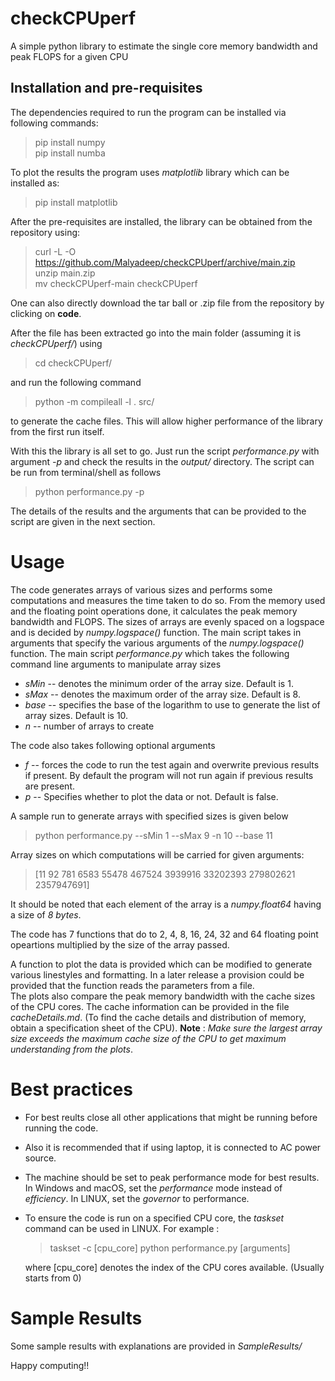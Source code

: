 # checkCPUperf
A simple python library to estimate the single core memory bandwidth and peak FLOPS for a given CPU

## Installation and pre-requisites
The dependencies required to run the program can be installed via following commands:
> pip install numpy <br>
> pip install numba <br>

To plot the results the program uses _matplotlib_ library which can be installed as:
> pip install matplotlib

After the pre-requisites are installed, the library can be obtained from the repository using:
> curl -L -O https://github.com/Malyadeep/checkCPUperf/archive/main.zip  <br>
> unzip main.zip <br>
> mv checkCPUperf-main checkCPUperf  <br>

One can also directly download the tar ball or .zip file from the repository by clicking on __code__.

After the file has been extracted go into the main folder (assuming it is _checkCPUperf/_) using
> cd checkCPUperf/ 

and run the following command

> python -m compileall -l . src/ 

to generate the cache files. This will allow higher performance of the library from the first run itself.

With this the library is all set to go. Just run the script _performance.py_ with argument _-p_ and check the results in the _output/_ directory.
The script can be run from terminal/shell as follows
> python performance.py -p

The details of the results and the arguments that can be provided to the script are given in the next section.

# Usage 
The code generates arrays of various sizes and performs some computations and measures the time taken to do so. From the memory used and the floating point operations done, it calculates the peak memory bandwidth and FLOPS. The sizes of arrays are evenly spaced on a logspace and is decided by _numpy.logspace()_ function. The main script takes in arguments that specify the various arguments of the _numpy.logspace()_ function.
The main script _performance.py_ which takes the following command line arguments to manipulate array sizes
- _sMin_ -- denotes the minimum order of the array size. Default is 1.
- _sMax_ -- denotes the maximum order of the array size. Default is 8.
- _base_ -- specifies the base of the logarithm to use to generate the list of array sizes. Default is 10.
- _n_ -- number of arrays to create <br>

The code also takes following optional arguments 
- _f_ -- forces the code to run the test again and overwrite previous results if present. By default the program will not run again if previous results are present.
- _p_ -- Specifies whether to plot the data or not. Default is false. <br>

A sample run to generate arrays with specified sizes is given below
> python performance.py --sMin 1 --sMax 9 -n 10 --base 11 

Array sizes on which computations will be carried for given arguments:
> [11         92        781       6583      55478     467524    3939916   33202393  279802621 2357947691]
    
It should be noted that each element of the array is a _numpy.float64_ having a size of _8 bytes_. <br>

The code has 7 functions that do to 2, 4, 8, 16, 24, 32 and 64 floating point opeartions multiplied by the size of the array passed. <br>

A function to plot the data is provided which can be modified to generate various linestyles and formatting. In a later release a provision could be provided that the function reads the parameters from a file.<br>
The plots also compare the peak memory bandwidth with the cache sizes of the CPU cores. The cache information can be provided in the file _cacheDetails.md_. (To find the cache details and distribution of memory, obtain a specification sheet of the CPU). __Note__ : _Make sure the largest array size exceeds the maximum cache size of the CPU to get maximum understanding from the plots_. <br>

# Best practices
- For best reults close all other applications that might be running before running the code.
- Also it is recommended that if using laptop, it is connected to AC power source.
- The machine should be set to peak performance mode for best results. In Windows and macOS, set the _performance_ mode instead of _efficiency_. In LINUX, set the _governor_ to performance.
- To ensure the code is run on a specified CPU core, the _taskset_ command can be used in LINUX. For example :
    > taskset -c [cpu_core] python performance.py [arguments] 

    where [cpu_core] denotes the index of the CPU cores available. (Usually starts from 0)

# Sample Results
Some sample results with explanations are provided in _SampleResults/_

Happy computing!!





